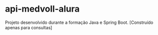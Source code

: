 # api-medvoll-alura
Projeto desenvolvido durante a formação Java e Spring Boot. 
[Construído apenas para consultas]

